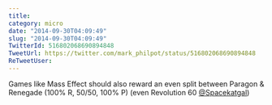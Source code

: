 ```yaml
---
title: 
category: micro
date: "2014-09-30T04:09:49"
slug: "2014-09-30T04:09:49"
TwitterId: 516802068690894848
TweetUrl: https://twitter.com/mark_philpot/status/516802068690894848
ReTweetUser: 
---
```


Games like Mass Effect should also reward an even split between Paragon &amp; Renegade (100% R, 50/50, 100% P) (even Revolution 60 [@Spacekatgal](https://twitter.com/Spacekatgal))
